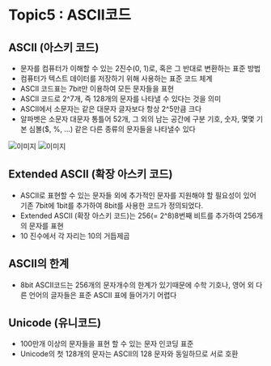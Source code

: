 
# Topic5 : ASCII코드


## ASCII (아스키 코드)
 - 문자를 컴퓨터가 이해할 수 있는 2진수(0, 1)로, 혹은 그 반대로 변환하는 표준 방법
 - 컴퓨터가 텍스트 데이터를 저장하기 위해 사용하는 표준 코드 체계
 - ASCII 코드표는 7bit만 이용하여 모든 문자들을 표현
 - ASCII 코드로 2^7개, 즉 128개의 문자를 나타낼 수 있다는 것을 의미
 - ASCII에서 소문자는 같은 대문자 글자보다 항상 2^5만큼 크다
 - 알파벳은 소문자 대문자 통틀어 52개, 그 외의 남는 공간에 구분 기호, 숫자, 몇몇 기본 심볼($, %, ...) 같은 다른 종류의 문자들을 나타낼수 있다

![이미지](https://cphinf.pstatic.net/mooc/20170719_44/1500450003932QrON0_PNG/1.5_-01.png)
![이미지](https://cphinf.pstatic.net/mooc/20170719_233/1500450295193HLL5j_JPEG/B3G554Z9YjPsxDo4uhLQ.jpg)


## Extended ASCII (확장 아스키 코드)
 - ASCII로 표현할 수 있는 문자들 외에 추가적인 문자를 지원해야 할 필요성이 있어 기존 7bit에 1bit를 추가하여 8bit를 사용한 코드가 정의되었다.
 - Extended ASCII (확장 아스키 코드)는 256(= 2^8)8번째 비트를 추가하여 256개의 문자를 표현
 - 10 진수에서 각 자리는 10의 거듭제곱


 ## ASCII의 한계
 - 8bit ASCII코드는 256개의 문자개수의 한계가 있기때문에 수학 기호나, 영어 외 다른 언어의 글자들은 표준 ASCII 표에 들어가기 어렵다


 ## Unicode (유니코드)
 - 100만개 이상의 문자들을 표현 할 수 있는 문자 인코딩 표준
 - Unicode의 첫 128개의 문자는 ASCII의 128 문자와 동일하므로 서로 호환
